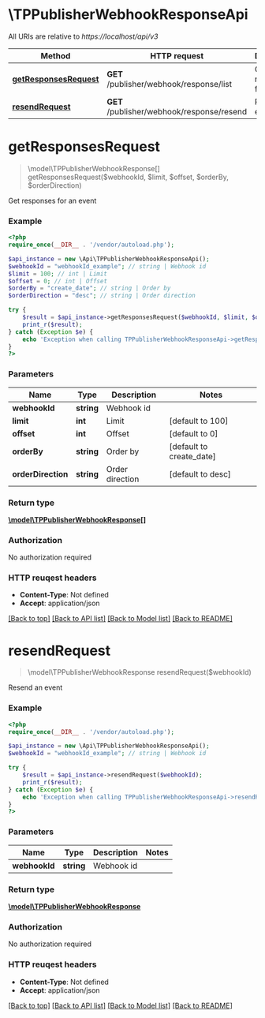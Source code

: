 # \TPPublisherWebhookResponseApi

All URIs are relative to *https://localhost/api/v3*

Method | HTTP request | Description
------------- | ------------- | -------------
[**getResponsesRequest**](TPPublisherWebhookResponseApi.md#getResponsesRequest) | **GET** /publisher/webhook/response/list | Get responses for an event
[**resendRequest**](TPPublisherWebhookResponseApi.md#resendRequest) | **GET** /publisher/webhook/response/resend | Resend an event


# **getResponsesRequest**
> \model\TPPublisherWebhookResponse[] getResponsesRequest($webhookId, $limit, $offset, $orderBy, $orderDirection)

Get responses for an event



### Example 
```php
<?php
require_once(__DIR__ . '/vendor/autoload.php');

$api_instance = new \Api\TPPublisherWebhookResponseApi();
$webhookId = "webhookId_example"; // string | Webhook id
$limit = 100; // int | Limit
$offset = 0; // int | Offset
$orderBy = "create_date"; // string | Order by
$orderDirection = "desc"; // string | Order direction

try { 
    $result = $api_instance->getResponsesRequest($webhookId, $limit, $offset, $orderBy, $orderDirection);
    print_r($result);
} catch (Exception $e) {
    echo 'Exception when calling TPPublisherWebhookResponseApi->getResponsesRequest: ', $e->getMessage(), "\n";
}
?>
```

### Parameters

Name | Type | Description  | Notes
------------- | ------------- | ------------- | -------------
 **webhookId** | **string**| Webhook id | 
 **limit** | **int**| Limit | [default to 100]
 **offset** | **int**| Offset | [default to 0]
 **orderBy** | **string**| Order by | [default to create_date]
 **orderDirection** | **string**| Order direction | [default to desc]

### Return type

[**\model\TPPublisherWebhookResponse[]**](TPPublisherWebhookResponse.md)

### Authorization

No authorization required

### HTTP reuqest headers

 - **Content-Type**: Not defined
 - **Accept**: application/json

[[Back to top]](#) [[Back to API list]](../README.md#documentation-for-api-endpoints) [[Back to Model list]](../README.md#documentation-for-models) [[Back to README]](../README.md)

# **resendRequest**
> \model\TPPublisherWebhookResponse resendRequest($webhookId)

Resend an event



### Example 
```php
<?php
require_once(__DIR__ . '/vendor/autoload.php');

$api_instance = new \Api\TPPublisherWebhookResponseApi();
$webhookId = "webhookId_example"; // string | Webhook id

try { 
    $result = $api_instance->resendRequest($webhookId);
    print_r($result);
} catch (Exception $e) {
    echo 'Exception when calling TPPublisherWebhookResponseApi->resendRequest: ', $e->getMessage(), "\n";
}
?>
```

### Parameters

Name | Type | Description  | Notes
------------- | ------------- | ------------- | -------------
 **webhookId** | **string**| Webhook id | 

### Return type

[**\model\TPPublisherWebhookResponse**](TPPublisherWebhookResponse.md)

### Authorization

No authorization required

### HTTP reuqest headers

 - **Content-Type**: Not defined
 - **Accept**: application/json

[[Back to top]](#) [[Back to API list]](../README.md#documentation-for-api-endpoints) [[Back to Model list]](../README.md#documentation-for-models) [[Back to README]](../README.md)

